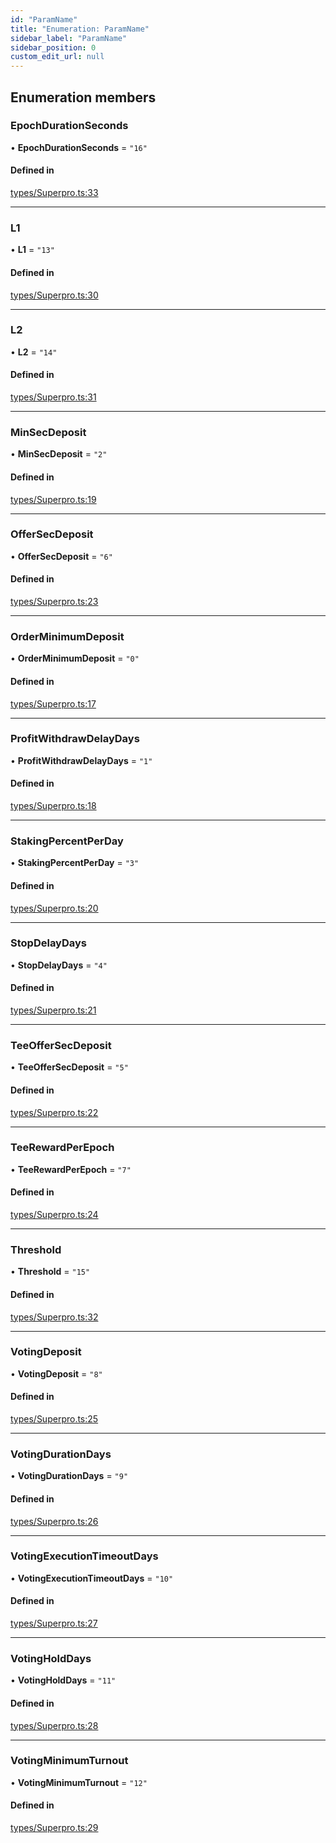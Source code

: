 ```yaml
---
id: "ParamName"
title: "Enumeration: ParamName"
sidebar_label: "ParamName"
sidebar_position: 0
custom_edit_url: null
---
```


## Enumeration members

### EpochDurationSeconds

• **EpochDurationSeconds** = `"16"`

#### Defined in

[types/Superpro.ts:33](https://github.com/Super-Protocol/sp-sdk-js/blob/bbd7f28/src/types/Superpro.ts#L33)

___

### L1

• **L1** = `"13"`

#### Defined in

[types/Superpro.ts:30](https://github.com/Super-Protocol/sp-sdk-js/blob/bbd7f28/src/types/Superpro.ts#L30)

___

### L2

• **L2** = `"14"`

#### Defined in

[types/Superpro.ts:31](https://github.com/Super-Protocol/sp-sdk-js/blob/bbd7f28/src/types/Superpro.ts#L31)

___

### MinSecDeposit

• **MinSecDeposit** = `"2"`

#### Defined in

[types/Superpro.ts:19](https://github.com/Super-Protocol/sp-sdk-js/blob/bbd7f28/src/types/Superpro.ts#L19)

___

### OfferSecDeposit

• **OfferSecDeposit** = `"6"`

#### Defined in

[types/Superpro.ts:23](https://github.com/Super-Protocol/sp-sdk-js/blob/bbd7f28/src/types/Superpro.ts#L23)

___

### OrderMinimumDeposit

• **OrderMinimumDeposit** = `"0"`

#### Defined in

[types/Superpro.ts:17](https://github.com/Super-Protocol/sp-sdk-js/blob/bbd7f28/src/types/Superpro.ts#L17)

___

### ProfitWithdrawDelayDays

• **ProfitWithdrawDelayDays** = `"1"`

#### Defined in

[types/Superpro.ts:18](https://github.com/Super-Protocol/sp-sdk-js/blob/bbd7f28/src/types/Superpro.ts#L18)

___

### StakingPercentPerDay

• **StakingPercentPerDay** = `"3"`

#### Defined in

[types/Superpro.ts:20](https://github.com/Super-Protocol/sp-sdk-js/blob/bbd7f28/src/types/Superpro.ts#L20)

___

### StopDelayDays

• **StopDelayDays** = `"4"`

#### Defined in

[types/Superpro.ts:21](https://github.com/Super-Protocol/sp-sdk-js/blob/bbd7f28/src/types/Superpro.ts#L21)

___

### TeeOfferSecDeposit

• **TeeOfferSecDeposit** = `"5"`

#### Defined in

[types/Superpro.ts:22](https://github.com/Super-Protocol/sp-sdk-js/blob/bbd7f28/src/types/Superpro.ts#L22)

___

### TeeRewardPerEpoch

• **TeeRewardPerEpoch** = `"7"`

#### Defined in

[types/Superpro.ts:24](https://github.com/Super-Protocol/sp-sdk-js/blob/bbd7f28/src/types/Superpro.ts#L24)

___

### Threshold

• **Threshold** = `"15"`

#### Defined in

[types/Superpro.ts:32](https://github.com/Super-Protocol/sp-sdk-js/blob/bbd7f28/src/types/Superpro.ts#L32)

___

### VotingDeposit

• **VotingDeposit** = `"8"`

#### Defined in

[types/Superpro.ts:25](https://github.com/Super-Protocol/sp-sdk-js/blob/bbd7f28/src/types/Superpro.ts#L25)

___

### VotingDurationDays

• **VotingDurationDays** = `"9"`

#### Defined in

[types/Superpro.ts:26](https://github.com/Super-Protocol/sp-sdk-js/blob/bbd7f28/src/types/Superpro.ts#L26)

___

### VotingExecutionTimeoutDays

• **VotingExecutionTimeoutDays** = `"10"`

#### Defined in

[types/Superpro.ts:27](https://github.com/Super-Protocol/sp-sdk-js/blob/bbd7f28/src/types/Superpro.ts#L27)

___

### VotingHoldDays

• **VotingHoldDays** = `"11"`

#### Defined in

[types/Superpro.ts:28](https://github.com/Super-Protocol/sp-sdk-js/blob/bbd7f28/src/types/Superpro.ts#L28)

___

### VotingMinimumTurnout

• **VotingMinimumTurnout** = `"12"`

#### Defined in

[types/Superpro.ts:29](https://github.com/Super-Protocol/sp-sdk-js/blob/bbd7f28/src/types/Superpro.ts#L29)
